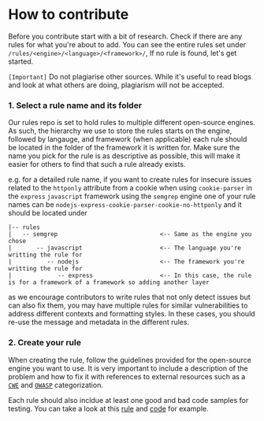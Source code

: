 # How to contribute

Before you contribute start with a bit of research. Check if there are any rules for what you're about to add. 
You can see the entire rules set under `/rules/<engine>/<language>/<framework>/`, If no rule is found, let's get started. 

`[Important]` Do not plagiarise other sources. While it's useful to read blogs and look at what others are doing, plagiarism will not be accepted. 

### 1. Select a rule name and its folder
Our rules repo is set to hold rules to multiple different open-source engines. As such, the hierarchy we use to store the rules starts on the engine, followed by langauge, and framework (when applicable) each rule should be located in the folder of the framework it is written for. 
Make sure the name you pick for the rule is as descriptive as possible, this will make it easier for others to find that such a rule already exists.

e.g. for a detailed rule name, if you want to create rules for insecure issues related to the `httponly` attribute from a cookie when using `cookie-parser` in the `express` `javascript` framework using the `semgrep` engine one of your rule names can be `nodejs-express-cookie-parser-cookie-no-httponly` and it should be located under  
```
|-- rules
|   -- semgrep                             <-- Same as the engine you chose
|       -- javascript                      <-- The language you're writting the rule for
|          -- nodejs                       <-- The framework you're writting the rule for
|             -- express                   <-- In this case, the rule is for a framework of a framework so adding another layer
```

as we encourage contributors to write rules that not only detect issues but can also fix them, you may have multiple rules for similar vulnerabilities to address different contexts and formatting styles. In these cases, you should re-use the message and metadata in the different rules. 

### 2. Create your rule 
When creating the rule, follow the guidelines provided for the open-source engine you want to use. It is very important to include a description of the problem and how to fix it with references to external resources such as a [`CWE`](https://cwe.mitre.org/) and [`OWASP`](https://owasp.org/Top10/) categorization.

Each rule should also incldue at least one good and bad code samples for testing. You can take a look at this [rule](./semgrep/javascript/express/nodejs-express-cookie-parser-cookie-not-httponly-no-options.yml) and [code](./semgrep/javascript/express/nodejs-express-cookie-parser-cookie-not-httponly-options-no-httponly.js) for example.

